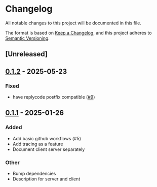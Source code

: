 # Changelog

All notable changes to this project will be documented in this file.

The format is based on [Keep a Changelog](https://keepachangelog.com/en/1.0.0/),
and this project adheres to [Semantic Versioning](https://semver.org/spec/v2.0.0.html).

## [Unreleased]

## [0.1.2](https://github.com/girstenbrei/miltr/compare/miltr-common-v0.1.1...miltr-common-v0.1.2) - 2025-05-23

### Fixed

- have replycode postfix compatible ([#9](https://github.com/girstenbrei/miltr/pull/9))

## [0.1.1](https://github.com/girstenbrei/miltr/compare/miltr-common-v0.1.0...miltr-common-v0.1.1) - 2025-01-26

### Added

- Add basic github workflows (#5)
- Add tracing as a feature
- Document client server separately

### Other

- Bump dependencies
- Description for server and client
